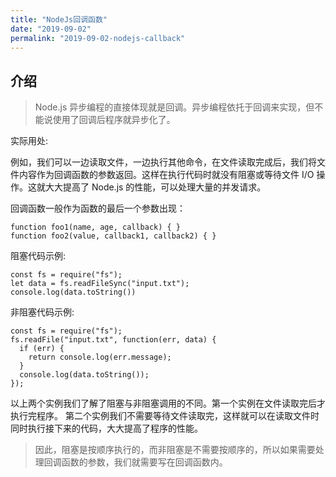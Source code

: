 ```yaml
---
title: "NodeJs回调函数"
date: "2019-09-02"
permalink: "2019-09-02-nodejs-callback"
---
```


## 介绍

> Node.js 异步编程的直接体现就是回调。异步编程依托于回调来实现，但不能说使用了回调后程序就异步化了。

实际用处:

例如，我们可以一边读取文件，一边执行其他命令，在文件读取完成后，我们将文件内容作为回调函数的参数返回。这样在执行代码时就没有阻塞或等待文件 I/O 操作。这就大大提高了 Node.js 的性能，可以处理大量的并发请求。

回调函数一般作为函数的最后一个参数出现：

    function foo1(name, age, callback) { }
    function foo2(value, callback1, callback2) { }

阻塞代码示例:

    const fs = require("fs");
    let data = fs.readFileSync("input.txt");
    console.log(data.toString())

非阻塞代码示例:

    const fs = require("fs");
    fs.readFile("input.txt", function(err, data) {
      if (err) {
        return console.log(err.message);
      }
      console.log(data.toString());
    });

以上两个实例我们了解了阻塞与非阻塞调用的不同。第一个实例在文件读取完后才执行完程序。 第二个实例我们不需要等待文件读取完，这样就可以在读取文件时同时执行接下来的代码，大大提高了程序的性能。

> 因此，阻塞是按顺序执行的，而非阻塞是不需要按顺序的，所以如果需要处理回调函数的参数，我们就需要写在回调函数内。
